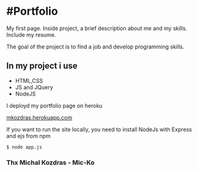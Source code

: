 <h1>#Portfolio</h1>

<p>My first page. Inside project, a brief description about me and my skills. Include my resume.</p>
   <p> The goal of the project is to find a job and develop programming skills.</p>


<h2>In my project i use</h2>
    <ul>
        <li>HTML,CSS</li>
        <li>JS and JQuery</li>
        <li>NodeJS</li>
    </ul>


<p>I deployd my portfolio page on heroku</p>
<p><a href="https://mkozdras.herokuapp.com/">mkozdras.herokuapp.com</a></p>

<p>If you want to run the site locally, you need to install NodeJs with Express and ejs from npm </p>

```
$ node app.js
```

<h3> Thx Michal Kozdras - Mic-Ko</h3>

